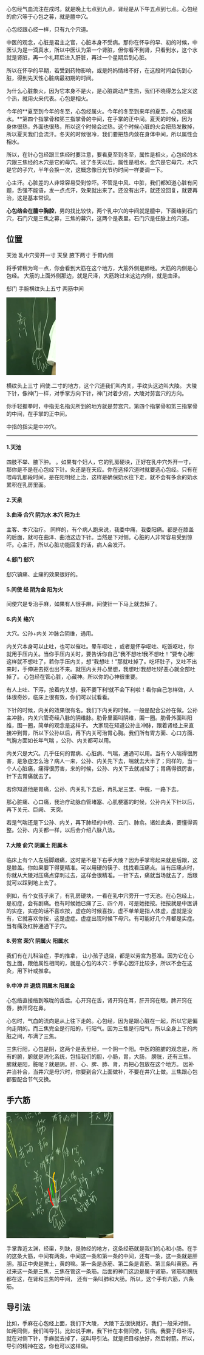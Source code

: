 心包经气血流注在戌时。就是晚上七点到九点，肾经是从下午五点到七点。心包经的俞穴等于心包之募，就是膻中穴。

心包经跟心经一样，只有九个穴道。

中医的观念，心脏是君主之官，心脏本身不受病。那你在怀孕的早、初的时候，中医认为是一滴真水，所以中医认为第一个肾脏，但你看不到肾，只看到水，这个水就是肾脏，再一个礼拜后进入肝脏，再过一个星期后到心脏。

所以在怀孕的早期，若受到药物影响，或是妈妈情绪不好，在这段时间会伤到心脏，得到先天性心脏病最初期的时间。

为什么心脏象火，因为它本身不是火，是心脏跳动产生热，我们不晓得怎么定义这个热，就用火来代表。心包是相火。

今年的**夏至到今年的冬至，心包经属火。今年的冬至到来年的夏至，心包经属水。**第四个指掌骨和笫三指掌骨的中间，在手掌的正中间。夏天的时候，因为身体很热，外面也很热，所以这个时候会过热。这个时候心脏的火会把热发散掉，所以夏天我们会流汗。冬天的时候很冷，我们要把热内敛在身体中间，所以属性会相水。

所以，在针心包经跟三焦经时要注意，要看夏至到冬至，属性是相火，心包经的木穴跟三焦经的木穴是它的母穴。过了冬天以后，属性是相水，金穴是它母穴，木穴是它的子穴，半年会换一次，这概念像日光节约时间一样要调一下。

心主汗。心脏差的人非常容易受到惊吓。不管是中风、中脏，我们都知道心脏有问题，舌强不能语，发一点点汗，效果就出来了。还没有出汗，就还没回复，就要再治，这是基本常识。 

**心包络会在膻中胸腔**，男的找比较快，两个乳中穴的中间就是膻中，下面络到石门穴，石门穴是三焦之募，三焦的募穴，这两个是表里。石门穴是任脉上的穴道。 

## 位置

天池  乳中穴旁开一寸
天泉 腋下两寸 手臂内侧

将手臂稍为弯一点，你会看到大筋在这个地方，大筋外侧是肺经。大筋的内侧是心包经。
大筋的上面外侧那边，就是尺泽，大筋跨过来这边内侧，就是曲泽。

郄门 手腕横纹头上五寸 两筋中间

<img src="./郄门.png">

横纹头上三寸 间使.二寸的地方，这个穴道我们叫内关，手纹头这边叫大陵。
大陵下针，像神门一样，对手掌方向下针，神门对着少府，大陵对劳宫穴的方向。

你手轻握拳时，中指无名指尖所到的地方就是劳宫穴。第四个指掌骨和笫三指掌骨的中间，在手掌的正中间。

中指的指尖是中冲穴。

---

#### 1.天池
四肢不举、腋下肿。
。如果有个妇人，它的乳房硬块，正好在乳中穴外开一寸，那你是不是在心包经下针。灸还是在天应。你在选择穴道时就要选心包经。只有在喂母乳那段时间，是在阳明经上治，这样是确保奶水往下走，就不会有多余的奶水累积在乳房里面。

#### 2.天泉

#### 3.曲泽 合穴 阴为水 本穴 阳为土
主客、本穴治疗。
同样的，有个病人跑来说，我委中痛，我委阳痛。都是在膝盖的后面，就可在曲泽、曲池这边下针。当然是下对侧。心脏的人非常容易受到惊吓。心主汗，所以心脏功能回复的话，病人会发汗。

#### 4.郄门 郄穴
郄穴镇痛、止痛的效果很好的。
#### 5.间使 经 阴为金 阳为火
间使穴是专治手麻，如果有人很手麻，间使针一下马上就去掉了。
#### 6.内关 络穴
大穴。公孙+内关 冲脉合阴维，通用。

内关穴本身可以止吐，也可以催吐。晕车呕吐 ，或者是怀孕呕吐、吃饭呕吐，你就用手压内关。当你手压内关时，要告诉你自己“我不想吐!我不想吐！”要专心哦!这样就不想吐了，若你手压内关，想“我想吐！”那就吐掉了。吃坏肚子，又吐不出来时，手伸进去抠也出不来。就压内关并心里想，我想吐!我想吐!好恶心就全部吐掉了。
心包经在管心脏，心藏神。所以你的心神很重要。

有人上吐、下泻，按着内关想，我不要下利!就不会下利啦！看你自己怎样做，人体很奇妙，临床上很有效，你们可以试看看。

下针的时候，内关的效果很有名。我们下内关的时候，一般是配合公孙在做。公孙主冲脉，内关穴管奇经八脉的阴维脉。肋骨里面叫阴维，围一圈。肋骨外面叫阳维，围一圈，简单的观念是这样子。
大家现在知道公孙主冲脉，跟着肾经上来直接冲到胃，所以下公孙以后，再下内关可治胃心胸。我们所有胃方面、心口方面、气胸方面如长年气喘 ，公孙、内关都可以用。

内关穴是大穴。几乎任何的胃病、心脏病、气喘，通通可以用。当有个人喘得很厉害，是急症怎么治？病人一来，公孙、内关先下去，喘就去大半了；同样的，当一个人心脏痛，痛得很厉害，来的时候，公孙、内关下去就减轻了；胃痛得很厉害，针下去胃痛就去了。

若你知道他是胃痛，公孙、内关扎下去后，再扎足三里、中脘，一路下去。

那心脏痛、心口痛，我治疗动脉血管堵塞、心肌梗塞的时候，公孙内关下针以后，再下关元、巨阙、 天突。

若是气喘还是下公孙、内关，再下肺经的中府、云门、肺俞。诸如此类，要懂得调整。公孙、内关都一样，以后会介绍八脉八法。 
#### 7.大陵 俞穴 阴属土 阳属木
临床上有个人左后脚跟痛，这时是不是下右手大陵？因为手掌弯起来就是后跟，这是膝盖。你如果要下得更精准。可以用硬的筷子、找找看压痛点。当有压痛点时，你就从大陵对压痛点穿刺过去，这样会很精准。一针下去，痛就当场就去了，后跟就可以踩到地上去了。

例如，有个女孩子来了，有乳房硬块，一看在乳中穴旁开一寸天池。在心包经上，是初症，会有剧痛。也有时候她已痛了三、四个月，可是她拒按。拒按就是中医讲的实症，实症的话不喜欢按，虚症的时候喜按，虚不单单是指人体虚，虚就是没有，它就喜欢你按，这是虚症。虚症出现时候下母穴。有可能好几个月都是实症。当有痛及红肿通通下子穴。
#### 8.劳宫 荣穴 阴属火 阳属水
我们有在儿科治症，手的推拿， 让小孩子退烧，都是以劳宫为基准。因为它在心包上面，跟他属性相同的，就是心包的本穴：手掌心因汗比较多，所以不会在这灸，用下针或推拿。
#### 9.中冲 井  退烧 阴属木 阳属金
心包络直接络到喉咙的舌后。心开窍在舌，肾开窍在耳，肝开窍在眼，脾开窍在唇，肺开窍在鼻。

心包时，气血的流向是从上往下走的。心包经，因为是跟心脏在一起，所以它是偏向走阴的。而三焦完全是行阳的，行阳气。因为三焦是行阳气，所以全身上下的内脏之间，布满了三焦。

三焦行阳，心包是阴，这两个是表里经，一个阴一个阳。中医的脏腑的观念是，所有的腑，腑就是消化系统，包括我们的胆，小肠，胃，大肠， 膀胱，还有三焦。腑就是阳，脏呢？就是阴。肝、心、脾、肺、肾，再把心包放在这个地方。
因补井当补合，当井穴是母穴时，你要到合穴上面做补，不要在井穴上做。三焦跟心包都要配合节气交换。 

## 手六筋

<img src="./手六筋.png">

手掌靠近太渊，经渠，列缺，是肺经的地方，这条经筋就是我们的心和小肠。在手的这条大筋，中间有两条，中间这一条和第一条的中间，还有一条，这一条就是肝胆。那正中央是脾土，黄的嘛。第一条是赤筋、第二条是青筋、第三条叫黄筋。再过来这一条是三焦，三焦在管这一条筋。后面的神门这边是属于肾筋，肾筋和膀胱都在这，在肾和三焦的中间， 还有一条叫肺和大肠。所以，这个手有六筋，六条筋。

## 导引法
比如，手麻在心包经上面，我们下大陵， 大陵下去很快就好。我们一般采对侧。如用同侧，我们叫导引。比如说手麻，我下针在本侧间使，引病。我要子母补泻，就在对侧下针，手麻就去掉了，这叫导引法。就是把目标放好，然后射箭。所以，导引的精神在这，你也可以这样做。